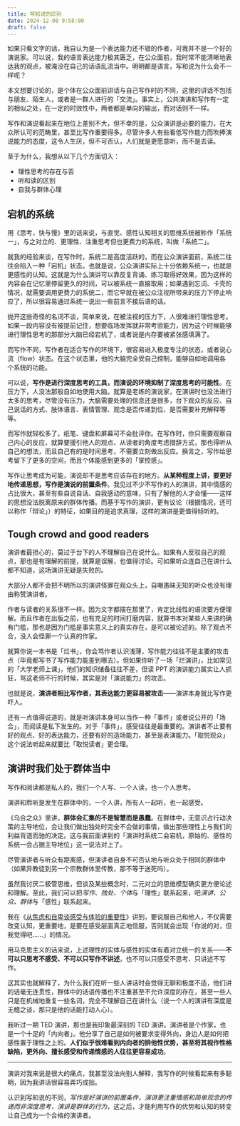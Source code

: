 ```yaml
---
title: 写和说的区别
date: 2024-12-08 9:58:00
draft: false
---
```


如果只看文字的话，我自认为是一个表达能力还不错的作者，可我并不是一个好的演说家。可以说，我的语言表达能力极其匮乏，在公众面前，我时常不能清晰地表达我的观点，被淹没在自己的话语乱流当中。明明都是语言，写和说为什么会不一样呢？

<!--more-->

本文想要讨论的，是个体在公众面前讲话与自己写作时的不同，这里的讲话不包括与朋友、陌生人，或者是一群人进行的「交流」。事实上，公共演讲和写作有一定的相似之处，在一定的时效性中，两者都是单向的输出，而对话则不一样。

写作和演说看起来在地位上差别不大，但不幸的是，公众演讲是必要的能力，在大众所认可的范畴里，甚至比写作重要得多。尽管许多人有些看低写作能力而吹捧演说能力的态度，这令人生厌，但不可否认，人们就是更愿意听，而不是去读。

至于为什么，我想从以下几个方面切入：

- 理性思考的存在与否
- 听和读的区别
- 自我与群体心理

## 宕机的系统

用《思考，快与慢》里的话来说，与直觉、感性认知相关的思维系统被称作「系统一」，与之对立的、更理性、注重思考但也更费力的系统，叫做「系统二」。

就我的经验来谈，在写作时，系统二是高度活跃的，而在公众演讲面前，系统二往往会陷入一种「宕机」状态。也就是说，公众演讲实际上十分依赖系统一，也就是更感性的认知。这就是为什么演讲可以靠反复背诵、练习取得好效果，因为这样的内容会在记忆里停留更久的时间，可以被系统一直接取用；如果遇到忘词、卡壳的情况，就需要调用更费力的系统二，而它早就在被公众注视所带来的压力下停止响应了，所以很容易通过系统一说出一些前言不接后语的话。

抛开这些奇怪的名词不谈，简单来说，在被注视的压力下，人很难进行理性思考。如果一段内容没有被提前记住，想要临场发挥就非常考验能力，因为这个时候能够进行理性思考的那部分大脑已经宕机了，或者说是内存要被紧张感填满了。

而写作不同，写作者在适合写作的环境下，很容易进入极度专注的状态，或者说心流（flow）状态。在这个状态里，他的大脑完全受自己控制，能够自如地调用各个系统的功能。

可以说，**写作是进行深度思考的工具，而演说的环境抑制了深度思考的可能性**。在压力下，人没法那般自如地使用大脑。就算是老练的演说家，在演讲时也没法进行太多的思考，尽管没有压力，大脑需要处理的信息还是很多，台下观众的反应、自己说话的方式、肢体语言、表情管理、观念是否传递到位、是否需要补充解释等等。

而写作就轻松多了，纸笔、键盘和屏幕可不会批评你。在写作时，你只需要观察自己内心的反应，就算要援引他人的观点、从读者的角度考虑措辞方式，那也得听从自己的想法，而且自己有的是时间思考，不需要立刻做出反应。换言之，写作给思考留下了更多的空间，而且个体能感到更多的「掌控感」。

写作让思考成为可能，演说却不是思考应该存在的地方。**从某种程度上讲，要更好地传递思想，写作是演说的前置条件**。我见过不少不写作的人的演讲，其中情感的占比很大，甚至有些自说自话、自我感动的意味，只有了解他的人才会懂——这样的思想没法脱离原来的群体传播。而基于写作的演讲，更有议论（根据情况，还可以称作「辩论」）的特征，如果目的是追求真理，这样的演讲是更值得倾听的。

## Tough crowd and good readers

演讲者最担心的，莫过于台下的人不理解自己在说什么。如果有人反驳自己的观点，那也是有理解的前提，就算是误解，也值得讨论。可如果听众连自己在讲什么都不知道，这场演讲无疑是失败的。

大部分人都不会把不明所以的演讲怪罪在观众头上，自嘲愚昧无知的听众也没有理由称赞演讲者。

作者与读者的关系很不一样。因为文字都摆在那里了，肯定比线性的语流要方便理解。而且作者在出版之前，也有充足的时间打磨内容，就算书本对某些人来讲的确有门槛，那也是因为门槛是事实意义上的真实存在，是可以被论述的。除了观点不合，没人会怪罪一个认真的作家。

就算你说一本书是「烂书」，你会骂作者认识浅薄，写作能力往往不是主要的攻击点（毕竟都写书了写作能力能差到哪去）。但如果你听了一场「烂演讲」，比如常见的「大学老师上课」，他们的知识储备往往不差，但读 PPT 的演讲能力属实让人抓狂，骂这老师不行的时候，其实是对「演说能力」的攻击。

也就是说，**演讲者相比写作者，其表达能力更容易被攻击**——演讲本身就比写作更吓人。

还有一点值得说道的，就是听演讲本身可以当作一种「事件」或者说公开的「场合」，而阅读是私下发生的。对于「事件」，感受往往是最重要的。演讲者不止要有好的观点、好的表达能力，还要有好的造场能力，甚至是表演能力。「取悦观众」这个说法听起来就要比「取悦读者」更合理。

## 演讲时我们处于群体当中

写作和阅读都是私人的，我们一个人写、一个人读，也一个人思考。

演讲和聆听是发生在群体中的，一个人讲，所有人一起听，也一起感受。

《乌合之众》里讲，**群体会汇集的不是智慧而是愚蠢**。在群体中，无意识占行动决策的主导地位，会让我们做出独处时完全不会做的事情，做出那些理性上与我们的利益背道而驰的决定。这与我前面讲到的「演讲时系统二会宕机，原始的、感性的系统一会占据主导地位」这一说法对上了。

尽管演讲者与听众有距离感，但演讲者自身不可否认地与听众处于相同的群体中（如果异教徒到另一个宗教群体里传教，那不等于送死吗）。

虽然我讨厌二极管思维，但谈及某些概念时，二元对立的思维模型确实更方便论述和理解。至此，我们可以把*写作、独处、个体*与「理性」联系起来，吧*演讲、公众、群体*与「感性」联系起来。

我在《[从焦虑和自卑谈感受与体验的重要性](/posts/从焦虑和自卑谈感受与体验的重要性/)》讲到，要说服自己和他人，不仅需要改变认知，更重要地，是要在感受层面真正地信服，否则就会出现「你说的对，但我觉得吧……」的情况。

用马克思主义的话来说，上述理性的实体与感性的实体有着对立统一的关系——**不可以只思考不感受、不可以只写作不讲述**，也不可以只感受不思考、只讲述不写作。

这其实也就解释了，为什么我们在听一些人讲话时会觉得无聊和极度不适，他们讲的话毫无连贯性，群体中的话语传播也不注重甚至不允许深度的存在，甚至一些人只是在机械地重复一些名词，完全不理解自己在讲什么（说一个人的演讲有深度是无稽之谈，那只是他的话能打动人心）。

我听过一期 TED 演讲，那也是我印象最深刻的 TED 演讲。演讲者是个作家，也是一个十足的「内向者」。他分享了自己是如何被要求变得外向，身边人是如何把感性置于理性之上的。**人们似乎很难看到内向者的排他性优势，甚至将其视作性格缺陷，更外向、擅长感受和传递情感的人往往更容易成功**。

---

演讲对我来说是很大的痛点，我甚至没法向别人解释，我写作的时候看起来有多聪明，因为我讲话很容易弄巧成拙。

认识到写和说的不同，*写作是好演讲的前置条件，演讲更注重情感和简单观念的传递而非深度思考，演讲是群体的行为*，这之后，才能利用写作的优势和认知的转变让自己成为一个合格的演讲者。

